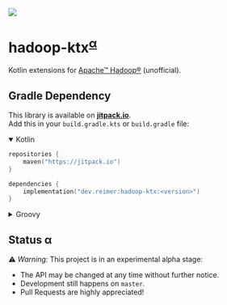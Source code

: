 [![](https://jitpack.io/v/dev.reimer/hadoop-ktx.svg)](https://jitpack.io/#dev.reimer/hadoop-ktx)

# hadoop-ktx<sup>[α](#status-α)</sup>

Kotlin extensions for [Apache™ Hadoop®](https://hadoop.apache.org/) (unofficial).

## Gradle Dependency

This library is available on [**jitpack.io**](https://jitpack.io/#dev.reimer/hadoop-ktx).  
Add this in your `build.gradle.kts` or `build.gradle` file:

<details open><summary>Kotlin</summary>

```kotlin
repositories {
    maven("https://jitpack.io")
}

dependencies {
    implementation("dev.reimer:hadoop-ktx:<version>")
}
```

</details>

<details><summary>Groovy</summary>

```groovy
repositories {
    maven { url 'https://jitpack.io' }
}

dependencies {
    implementation 'dev.reimer:hadoop-ktx:<version>'
}
```

</details>

## Status α

⚠️ _Warning:_ This project is in an experimental alpha stage:
- The API may be changed at any time without further notice.
- Development still happens on `master`.
- Pull Requests are highly appreciated!
